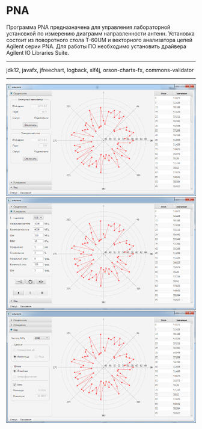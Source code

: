 # PNA
Программа PNA предназначена для управления лабораторной установкой по измерению диаграмм направленности антенн.
Установка состоит из поворотного стола T-60UM и векторного анализатора цепей Agilent серии PNA.
Для работы ПО необходимо установить драйвера Agilent IO Libraries Suite.
____
jdk12, javafx, jfreechart, logback, slf4j, orson-charts-fx, commons-validator
____
![connect](https://github.com/gtsema/PNA/raw/master/images/connect.png)
![measure](https://github.com/gtsema/PNA/raw/master/images/measure.png)
![view](https://github.com/gtsema/PNA/raw/master/images/view.png)
